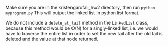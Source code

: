 Make sure you are in the kristengarofali_hw2 directory, then run ``` python myprogram.py ```
This will output the linked list in python list format.

We do not include a ``` delete_at_tail ``` method in the ``` LinkedList ``` class, because
this method would be O(N) for a singly-linked list, i.e. we would have to traverse the entire
list in order to set the new tail after the old tail is deleted and the value at that node returned.
